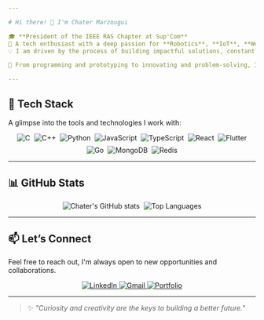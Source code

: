 ```yaml
---

# Hi there! 👋 I'm Chater Marzougui

🎓 **President of the IEEE RAS Chapter at Sup'Com**  
🔧 A tech enthusiast with a deep passion for **Robotics**, **IoT**, **Web & Mobile Development**, and a recent, immersive dive into the world of **Artificial Intelligence**.  
💡 I am driven by the process of building impactful solutions, constantly exploring new technologies, and tackling complex challenges across various domains.

🌟 From programming and prototyping to innovating and problem-solving, I find immense joy in transforming ideas into tangible realities.

---
```


## 🚀 Tech Stack

A glimpse into the tools and technologies I work with:

<div style="display: flex; justify-content:center;" align="center">
  <div style="display: flex; flex-wrap: wrap; gap:8px; justify-content: center;">
    <img src="https://img.shields.io/badge/-C-00599C?style=for-the-badge&logo=c&logoColor=white" alt="C">
    <img src="https://img.shields.io/badge/-C++-00599C?style=for-the-badge&logo=cplusplus&logoColor=white" alt="C++">
    <img src="https://img.shields.io/badge/-Python-3776AB?style=for-the-badge&logo=python&logoColor=white" alt="Python">
    <img src="https://img.shields.io/badge/-JavaScript-F7DF1E?style=for-the-badge&logo=javascript&logoColor=black" alt="JavaScript">
    <img src="https://img.shields.io/badge/-TypeScript-3178C6?style=for-the-badge&logo=typescript&logoColor=white" alt="TypeScript">
    <img src="https://img.shields.io/badge/-React-61DAFB?style=for-the-badge&logo=react&logoColor=black" alt="React">
    <img src="https://img.shields.io/badge/-Flutter-02569B?style=for-the-badge&logo=flutter&logoColor=white" alt="Flutter">
    <img src="https://img.shields.io/badge/-Go-00ADD8?style=for-the-badge&logo=go&logoColor=white" alt="Go">
    <img src="https://img.shields.io/badge/-MongoDB-47A248?style=for-the-badge&logo=mongodb&logoColor=white" alt="MongoDB">
    <img src="https://img.shields.io/badge/-Redis-DC382D?style=for-the-badge&logo=redis&logoColor=white" alt="Redis">
  </div>
</div>

---

## 📊 GitHub Stats

<div style="display: flex; justify-content:center; flex-wrap: wrap; gap:8px;" align="center">
  <img src="https://github-readme-stats.vercel.app/api?username=chater-marzougui&show_icons=true&theme=radical" alt="Chater's GitHub stats">
  <img src="https://github-readme-stats.vercel.app/api/top-langs/?username=chater-marzougui&layout=compact&theme=radical" alt="Top Languages">
</div>

---

## 📫 Let’s Connect

Feel free to reach out, I'm always open to new opportunities and collaborations.

<div align="center">
  <a href="https://www.linkedin.com/in/chater-marzougui-342125299/">
    <img src="https://img.shields.io/badge/LinkedIn-0077B5?style=for-the-badge&logo=linkedin&logoColor=white" alt="LinkedIn">
  </a>
  <a href="mailto:chater.mrezgui2002@gmail.com">
    <img src="https://img.shields.io/badge/Email-D14836?style=for-the-badge&logo=gmail&logoColor=white" alt="Gmail">
  </a>
  <a href="https://chater-marzougui.me/Portfolio/">
    <img src="https://img.shields.io/badge/Portfolio-D14836?style=for-the-badge&logo=ko-fi&logoColor=white" alt="Portfolio">
  </a>
</div>

---

> ✨ *"Curiosity and creativity are the keys to building a better future."*
